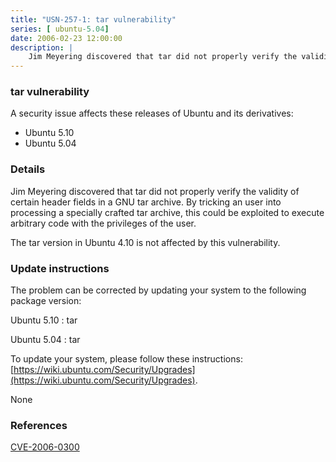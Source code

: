 ```yaml
---
title: "USN-257-1: tar vulnerability"
series: [ ubuntu-5.04]
date: 2006-02-23 12:00:00
description: |
    Jim Meyering discovered that tar did not properly verify the validity of certain header fields in a GNU tar archive. By tricking an user into processing a specially crafted tar archive, this could be exploited to execute arbitrary code with the privileges of the user.
--- 
```

 
 


### tar vulnerability

A security issue affects these releases of Ubuntu and its derivatives:

* Ubuntu 5.10
* Ubuntu 5.04

### Details

Jim Meyering discovered that tar did not properly verify the validity of certain header fields in a GNU tar archive. By tricking an user into processing a specially crafted tar archive, this could be exploited to execute arbitrary code with the privileges of the user.

The tar version in Ubuntu 4.10 is not affected by this vulnerability.

### Update instructions

The problem can be corrected by updating your system to the following package version:

Ubuntu 5.10
 : tar 

Ubuntu 5.04
 : tar 

To update your system, please follow these instructions: [https://wiki.ubuntu.com/Security/Upgrades](https://wiki.ubuntu.com/Security/Upgrades).

None

### References

 
 [CVE-2006-0300](http://people.ubuntu.com/~ubuntu-security/cve/CVE-2006-0300)
 

